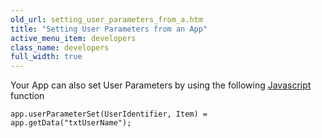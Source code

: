 ```yaml
---
old_url: setting_user_parameters_from_a.htm
title: "Setting User Parameters from an App"
active_menu_item: developers
class_name: developers
full_width: true
---
```



Your App can also set User Parameters by using the following [Javascript](/developers/documentation/scripting-apis/client-scripting-overview/scripting-with-javascript/) function

    app.userParameterSet(UserIdentifier, Item) = app.getData("txtUserName"); 
     
   

